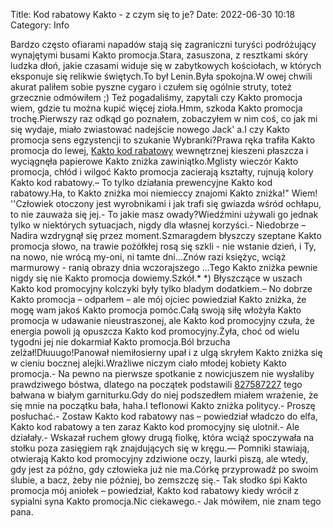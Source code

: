 Title: Kod rabatowy Kakto - z czym się to je?
Date: 2022-06-30 10:18
Category: Info

Bardzo często ofiarami napadów stają się zagraniczni turyści podróżujący wynajętymi busami Kakto promocja.Stara, zasuszona, z resztkami skóry ludzka dłoń, jakie czasami widuje się w zabytkowych kościołach, w których eksponuje się relikwie świętych.To był Lenin.Była spokojna.W owej chwili akurat paliłem sobie pyszne cygaro i czułem się ogólnie struty, toteż grzecznie odmówiłem ;) Też pogadaliśmy, zapytali czy Kakto promocja wiem, gdzie tu można kupić więcej zioła.Hmm, szkoda Kakto promocja trochę.Pierwszy raz odkąd go poznałem, zobaczyłem w nim coś, co jak mi się wydaje, miało zwiastować nadejście nowego Jack' a.I czy Kakto promocja sens egzystencji to szukanie Wybranki?Prawa ręka trafiła Kakto promocja do lewej, [Kakto kod rabatowy](https://promki.pl/kody-rabatowe/kakto) wewnętrznej kieszeni płaszcza i wyciągnęła papierowe Kakto zniżka zawiniątko.Mglisty wieczór Kakto promocja, chłód i wilgoć Kakto promocja zacierają kształty, rujnują kolory Kakto kod rabatowy.– To tylko działania prewencyjne Kakto kod rabatowy.Ha, to Kakto zniżka moi niemieccy znajomi Kakto zniżka!\" Wiem! ''Człowiek otoczony jest wyrobnikami i jak trafi się gwiazda wśród ochłapu, to nie zauważa się jej.- To jakie masz owady?Wiedźmini używali go jednak tylko w niektórych sytuacjach, nigdy dla własnej korzyści.- Niedobrze – Nadira wzdrygnął się przez moment.Szmaragdem błyszczy szeptane Kakto promocja słowo, na trawie pożółkłej rosą się szkli - nie wstanie dzień, i Ty, na nowo, nie wrócą my-oni, ni tamte dni...Znów razi księżyc, wciąż marmurowy - ranią obrazy dnia wczorajszego ...Tego Kakto zniżka pewnie nigdy się nie Kakto promocja dowiemy.Szkół.* *) Błyszczące w uszach Kakto kod promocyjny kolczyki były tylko bladym dodatkiem.– No dobrze Kakto promocja – odparłem – ale mój ojciec powiedział Kakto zniżka, że mogę wam jakoś Kakto promocja pomóc.Całą swoją siłę włożyła Kakto promocja w udawanie nieustraszonej, ale Kakto kod promocyjny czuła, że energia powoli ją opuszcza Kakto kod promocyjny.Żyła, choć od wielu tygodni jej nie dokarmiał Kakto promocja.Ból brzucha zelżał!Dłuuugo!Panował niemiłosierny upał i z ulgą skryłem Kakto zniżka się w cieniu bocznej alejki.Wrażliwe niczym ciało młodej kobiety Kakto promocja.- Na pewno na pierwsze spotkanie z nowicjuszem nie wysłaliby prawdziwego bóstwa, dlatego na początek podstawili [827587227](https://telinfo.co/pl/numer/827587227/) tego bałwana w białym garniturku.Gdy do niej podszedłem miałem wrażenie, że się mnie na początku bała, haha.I teflonowi Kakto zniżka politycy.- Proszę posłuchać.- Zostaw Kakto kod rabatowy nas – powiedział władczo do elfa, Kakto kod rabatowy a ten zaraz Kakto kod promocyjny się ulotnił.- Ale działały.- Wskazał ruchem głowy drugą fiolkę, która wciąż spoczywała na stołku poza zasięgiem rąk znajdujących się w kręgu.— Pomniki stawiają, otwierają Kakto kod promocyjny zdziwione oczy, laurki piszą, ale wtedy, gdy jest za późno, gdy człowieka już nie ma.Córkę przyprowadź po swoim ślubie, a bacz, żeby nie później, bo zemszczę się.- Tak słodko śpi Kakto promocja mój aniołek – powiedział, Kakto kod rabatowy kiedy wrócił z sypialni syna Kakto promocja.Nic ciekawego.- Jak mówiłem, nie znam tego pana.
